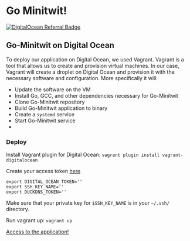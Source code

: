 # Go Minitwit!
[![DigitalOcean Referral Badge](https://web-platforms.sfo2.digitaloceanspaces.com/WWW/Badge%203.svg)](https://www.digitalocean.com/?refcode=7cb197c4e0cb&utm_campaign=Referral_Invite&utm_medium=Referral_Program&utm_source=badge)

## Go-Minitwit on Digital Ocean
To deploy our application on Digital Ocean, we used Vagrant. Vagrant is a tool that allows us to create and provision virtual machines.
In our case, Vagrant will create a droplet on Digital Ocean and provision it with the necessary software and configuration.
More specifically it will:
- Update the software on the VM
- Install Go, GCC, and other dependencies necessary for Go-Minitwit
- Clone Go-Minitwit repository
- Build Go-Minitwit application to binary
- Create a `systemd` service
- Start Go-Minitwit service
- 

### Deploy
Install Vagrant plugin for Digital Ocean:
`vagrant plugin install vagrant-digitalocean`

Create your access token [here](https://cloud.digitalocean.com/account/api/tokens)

```shell
export DIGITAL_OCEAN_TOKEN=''
export SSH_KEY_NAME=''
export DUCKDNS_TOKEN=''
```

Make sure that your private key for `$SSH_KEY_NAME` is in your `~/.ssh/` directory.

Run vagrant up:
`vagrant up`

[Access to the application!](go-minitwit.duckdns.org)
